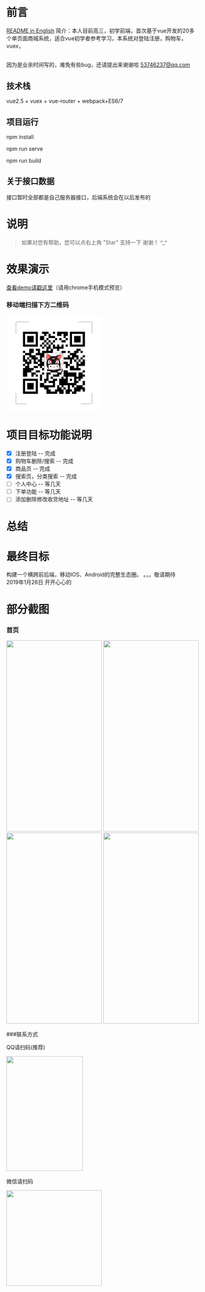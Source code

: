 # 前言
[README in English](README-en.md)
简介：本人目前高三，初学前端，首次基于vue开发的20多个单页面商城系统，适合vue初学者参考学习，本系统对登陆注册，购物车，vuex，
## 
因为是业余时间写的，难免有些bug，还请提出来谢谢哈    53746237@qq.com
## 技术栈
vue2.5 + vuex + vue-router + webpack+ES6/7 
## 项目运行
npm install 

npm run serve

npm run build

## 关于接口数据

接口暂时全部都是自己服务器接口，后端系统会在以后发布的

# 说明
>  如果对您有帮助，您可以点右上角 "Star" 支持一下 谢谢！ ^_^
# 效果演示
[查看demo请戳这里]("http://cangdu.org/elm/")（请用chrome手机模式预览）
### 移动端扫描下方二维码
<img src="https://github.com/bailicangdu/vue2-elm/blob/master/screenshots/ewm.png" width="250" height="250"/>


# 项目目标功能说明
- [x] 注册登陆 -- 完成
- [x] 购物车删除/搜索 -- 完成
- [x] 商品页 -- 完成
- [x] 搜索页，分类搜索 -- 完成
- [ ] 个人中心 -- 等几天
- [ ] 下单功能 -- 等几天
- [ ] 添加删除修改收货地址 -- 等几天
# 总结
# 最终目标
构建一个横跨前后端，移动IOS、Android的完整生态圈。
。。。敬请期待  
2019年1月26日 开开心心的
# 部分截图
### 首页  
<img src="http://plxafm4ry.bkt.clouddn.com/%E9%A6%96%E9%A1%B5" width="250" height="500"/>
<img src="http://plxafm4ry.bkt.clouddn.com/%E8%B4%AD%E7%89%A9%E8%BD%A6" width="250" height="500"/> 
<img src="http://plxafm4ry.bkt.clouddn.com/%E6%88%91%E7%9A%84" width="250" height="500"/> 
<img src="http://plxafm4ry.bkt.clouddn.com/%E9%A6%96%E9%A1%B5" width="250" height="500"/> 


###联系方式
<p>QQ请扫码(推荐)</p>
<img src="http://plxafm4ry.bkt.clouddn.com/qrcode_1548479224302.jpg" width="200" height="300"><p>微信请扫码</p><img src="http://plxafm4ry.bkt.clouddn.com/mmqrcode1548479364570.png" width="250" height="250">

